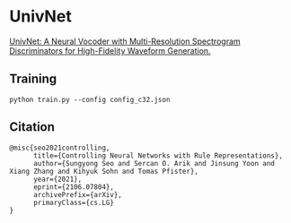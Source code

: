 # UnivNet
[UnivNet: A Neural Vocoder with Multi-Resolution Spectrogram Discriminators for High-Fidelity Waveform Generation.](https://arxiv.org/abs/2106.07889)

## Training
```
python train.py --config config_c32.json
```
## Citation
```
@misc{seo2021controlling,
      title={Controlling Neural Networks with Rule Representations}, 
      author={Sungyong Seo and Sercan O. Arik and Jinsung Yoon and Xiang Zhang and Kihyuk Sohn and Tomas Pfister},
      year={2021},
      eprint={2106.07804},
      archivePrefix={arXiv},
      primaryClass={cs.LG}
}
```
